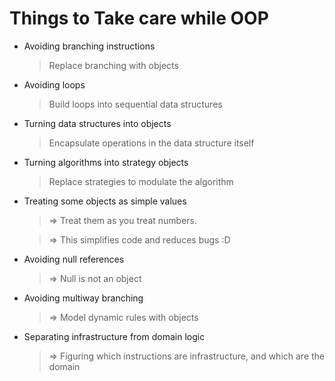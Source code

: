 # Things to Take care while OOP

*   Avoiding branching instructions
    > Replace branching with objects

*   Avoiding loops
    > Build loops into sequential data structures

*   Turning data structures into objects
    > Encapsulate operations in the data structure itself

*   Turning algorithms into strategy objects
    > Replace strategies to modulate the algorithm

*   Treating some objects as simple values
    > => Treat them as you treat numbers.

    > =>  This simplifies code and reduces bugs :D

*   Avoiding null references
    > => Null is not an object

*   Avoiding multiway branching
    > => Model dynamic rules with objects

*   Separating infrastructure from domain logic
    > => Figuring which instructions are infrastructure, and which are the domain

